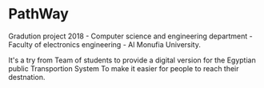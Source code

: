 # PathWay
Gradution project 2018 - Computer science and engineering department - Faculty of electronics engineering - Al Monufia University.

It's a try from Team of students to provide a digital version for the Egyptian public Transportion System To make it easier for people to reach their destnation.

